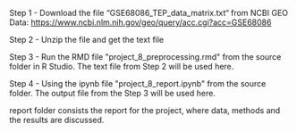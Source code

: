 Step 1 -  Download the file “GSE68086_TEP_data_matrix.txt“ from
NCBI GEO Data: https://www.ncbi.nlm.nih.gov/geo/query/acc.cgi?acc=GSE68086

Step 2 - Unzip the file and get the text file

Step 3 - Run the RMD file "project_8_preprocessing.rmd" from the source folder in R Studio. The text file from Step 2 will be used here.

Step 4 - Using the  ipynb file "project_8_report.ipynb" from the source folder. The output file from the Step 3 will be used here.


report folder consists the report for the project, where data, methods and the results are discussed.